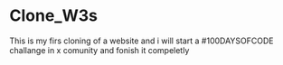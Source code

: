 # Clone_W3s
This is my firs cloning of a website and i will start a #100DAYSOFCODE challange in x comunity and fonish it compeletly
